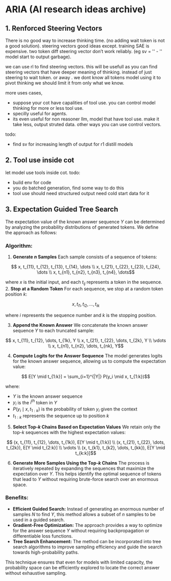 # ARIA  (AI research ideas archive)


## 1. Renforced Steering Vectors
There is no good way to increase thinking time. (no adding wait token is not a good solution).
steering vectors good ideas except. training SAE is expensive. two token diff steering vector don’t work reliably. (eg sv = '</think>' - '<think>'  model start to output garbage).

we can use rl to find steering vectors.  this will be usefull as you can find steering vectors that have deeper meaning of thinking. instead of just steering to wait token. or away </think>. 
we dont know all tokens model using it to pivot thinking we should limit it from only what we know. 

more uses cases, 
- suppose your cot have capalities of tool use. you can control model thinking for more or less tool use. 
- specilly useful for agents.
- its even useful for non reasoner llm, model that have tool use. make it take less, output struted data. other ways you can use control vectors.

todo:
- find sv for increasing length of output for r1 distill models

## 2. Tool use inside cot
let model use tools inside cot. 
todo:
- build env for code 
- you do batched generation, find some way to do this 
- tool use should need structured output need cold start data for it

## 3. Expectation Guided Tree Search
The expectation value of the known answer sequence $Y$ can be determined by analyzing the probability distributions of generated tokens. We define the approach as follows:

### Algorithm:
1. **Generate $n$ Samples**
   Each sample consists of a sequence of tokens:
```math
   x, t_{11}, t_{12}, t_{13}, t_{14}, \dots \\
   x, t_{21}, t_{22}, t_{23}, t_{24}, \dots \\
   x, t_{n1}, t_{n2}, t_{n3}, t_{n4}, \dots
```
   where $x$ is the initial input, and each $t_{ij}$ represents a token in the sequence.
2. **Stop at a Random Token**
   For each sequence, we stop at a random token position $k$:
```math
   x, t_{i1}, t_{i2}, \dots, t_{ik}
```
   where $i$ represents the sequence number and $k$ is the stopping position.

3. **Append the Known Answer**
   We concatenate the known answer sequence $Y$ to each truncated sample:
```math
   x, t_{11}, t_{12}, \dots, t_{1k}, Y \\
   x, t_{21}, t_{22}, \dots, t_{2k}, Y \\
   \vdots \\
   x, t_{n1}, t_{n2}, \dots, t_{nk}, Y
```

4. **Compute Logits for the Answer Sequence**
   The model generates logits for the known answer sequence, allowing us to compute the expectation value:
```math
   E[Y \mid t_{1:k}] = \sum_{i=1}^{|Y|} P(y_i \mid x, t_{1:k})
```
   where:
   - $Y$ is the known answer sequence
   - $y_i$ is the $i^{th}$ token in $Y$
   - $P(y_i \mid x, t_{1:k})$ is the probability of token $y_i$ given the context
   - $t_{1:k}$ represents the sequence up to position $k$

5. **Select Top-$k$ Chains Based on Expectation Values**
   We retain only the top-$k$ sequences with the highest expectation values:
   
```math
   (x, t_{11}, t_{12}, \dots, t_{1k}), E[Y \mid t_{1:k}] \\
   (x, t_{21}, t_{22}, \dots, t_{2k}), E[Y \mid t_{2:k}] \\
   \vdots \\
   (x, t_{k1}, t_{k2}, \dots, t_{kk}), E[Y \mid t_{k:k}]
```

6. **Generate More Samples Using the Top-$k$ Chains**
   The process is iteratively repeated by expanding the sequences that maximize the expectation over $Y$. This helps identify the optimal sequence of tokens that lead to $Y$ without requiring brute-force search over an enormous space.

### Benefits:
- **Efficient Guided Search:** Instead of generating an enormous number of samples $N$ to find $Y$, this method allows a subset of $n$ samples to be used in a guided search.
- **Gradient-Free Optimization:** The approach provides a way to optimize for the answer sequence $Y$ without requiring backpropagation or differentiable loss functions.
- **Tree Search Enhancement:** The method can be incorporated into tree search algorithms to improve sampling efficiency and guide the search towards high-probability paths.

This technique ensures that even for models with limited capacity, the probability space can be efficiently explored to locate the correct answer without exhaustive sampling.
